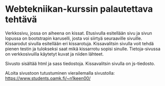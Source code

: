 # Webtekniikan-kurssin palautettava tehtävä

Verkkosivu, jossa on aiheena on kissat. Etusivulla esitellään sivu ja sivun lopussa on bootstrapin karuselli, josta voi siirtyä seuraaville sivuille. 
Kissarodut sivulla esitellään eri kissarotuja.
Kissavalitsin sivulla voit tehdä pienen testin ja tulokseksi saat mikä kissarrotu sopisi sinulle. Tietoja-sivussa on verkkosivuilla käytetyt kuvat ja niiden lähteet.

Sivusto sisältää html ja sass tiedostoja. Kissavalitsin sivulla on js-tiedosto. 

ALoita sivustoon tutustuminen vierailemalla sivustolla: https://www.students.oamk.fi/~n1keen00/ 
